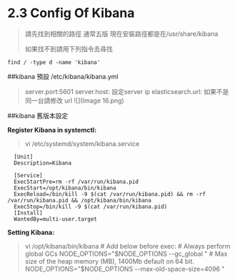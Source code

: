 # 2.3 Config Of Kibana

>請先找到相關的路徑 
>通常五版 現在安裝路徑都是在/usr/share/kibana     
>
>如果找不到請用下列指令去尋找

`find / -type d -name 'kibana'`


##kibana 預設 /etc/kibana/kibana.yml

>server.port:5601
>server.host: 設定server ip
>elasticsearch.url: 如果不是同一台請修改 url
![](Image 16.png)


##kibana 舊版本設定

**Register Kibana in systemctl:**
> vi /etc/systemd/system/kibana.service   

      [Unit]
      Description=Kibana

      [Service]
      ExecStartPre=rm -rf /var/run/kibana.pid
      ExecStart=/opt/kibana/bin/kibana
      ExecReload=/bin/kill -9 $(cat /var/run/kibana.pid) && rm -rf /var/run/kibana.pid && /opt/kibana/bin/kibana
      ExecStop=/bin/kill -9 $(cat /var/run/kibana.pid)
      [Install]
      WantedBy=multi-user.target

**Setting Kibana:**

> vi /opt/kibana/bin/kibana
        # Add below before exec:
        # Always perform global GCs
        NODE_OPTIONS="$NODE_OPTIONS --gc_global "
        # Max size of the heap memory (MB), 1400Mb default on 64 bit.
        NODE_OPTIONS="$NODE_OPTIONS --max-old-space-size=4096 "


